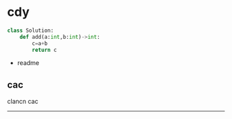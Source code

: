# cdy
```python
class Solution:
    def add(a:int,b:int)->int:
        c=a+b
        return c
```
* readme
## cac
clancn
cac
****